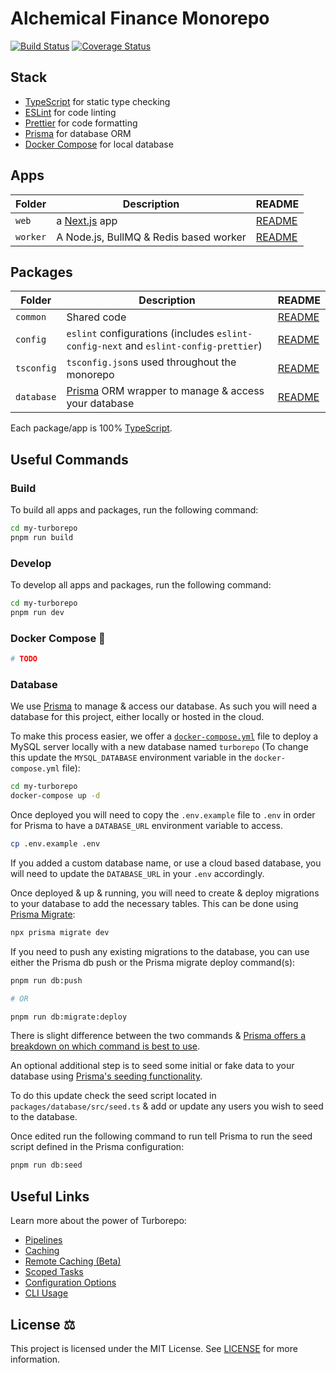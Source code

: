 # Alchemical Finance Monorepo

[![Build Status](https://travis-ci.org/elixir-money/monorepo.svg?branch=master)](https://travis-ci.org/elixir-money/monorepo)
[![Coverage Status](https://coveralls.io/repos/github/elixir-money/monorepo/badge.svg)](https://coveralls.io/github/elixir-money/monorepo)

## Stack

- [TypeScript](https://www.typescriptlang.org/) for static type checking
- [ESLint](https://eslint.org/) for code linting
- [Prettier](https://prettier.io) for code formatting
- [Prisma](https://prisma.io/) for database ORM
- [Docker Compose](https://docs.docker.com/compose/) for local database

## Apps

| Folder   | Description                            | README                          |
| -------- | -------------------------------------- | ------------------------------- |
| `web`    | a [Next.js](https://nextjs.org) app    | [README](apps/app/README.md)    |
| `worker` | A Node.js, BullMQ & Redis based worker | [README](apps/worker/README.md) |

## Packages

| Folder     | Description                                                                          | README                                |
| ---------- | ------------------------------------------------------------------------------------ | ------------------------------------- |
| `common`   | Shared code                                                                          | [README](packages/common/README.md)   |
| `config`   | `eslint` configurations (includes `eslint-config-next` and `eslint-config-prettier`) | [README](packages/config/README.md)   |
| `tsconfig` | `tsconfig.json`s used throughout the monorepo                                        | [README](packages/tsconfig/README.md) |
| `database` | [Prisma](https://prisma.io/) ORM wrapper to manage & access your database            | [README](packages/database/README.md) |

Each package/app is 100% [TypeScript](https://www.typescriptlang.org/).

## Useful Commands

### Build

To build all apps and packages, run the following command:

```bash
cd my-turborepo
pnpm run build
```

### Develop

To develop all apps and packages, run the following command:

```bash
cd my-turborepo
pnpm run dev
```

### Docker Compose 🐳

```sh
# TODO
```

### Database

We use [Prisma](https://prisma.io/) to manage & access our database. As such you will need a database for this project, either locally or hosted in the cloud.

To make this process easier, we offer a [`docker-compose.yml`](https://docs.docker.com/compose/) file to deploy a MySQL server locally with a new database named `turborepo` (To change this update the `MYSQL_DATABASE` environment variable in the `docker-compose.yml` file):

```bash
cd my-turborepo
docker-compose up -d
```

Once deployed you will need to copy the `.env.example` file to `.env` in order for Prisma to have a `DATABASE_URL` environment variable to access.

```bash
cp .env.example .env
```

If you added a custom database name, or use a cloud based database, you will need to update the `DATABASE_URL` in your `.env` accordingly.

Once deployed & up & running, you will need to create & deploy migrations to your database to add the necessary tables. This can be done using [Prisma Migrate](https://www.prisma.io/migrate):

```bash
npx prisma migrate dev
```

If you need to push any existing migrations to the database, you can use either the Prisma db push or the Prisma migrate deploy command(s):

```bash
pnpm run db:push

# OR

pnpm run db:migrate:deploy
```

There is slight difference between the two commands & [Prisma offers a breakdown on which command is best to use](https://www.prisma.io/docs/concepts/components/prisma-migrate/db-push#choosing-db-push-or-prisma-migrate).

An optional additional step is to seed some initial or fake data to your database using [Prisma's seeding functionality](https://www.prisma.io/docs/guides/database/seed-database).

To do this update check the seed script located in `packages/database/src/seed.ts` & add or update any users you wish to seed to the database.

Once edited run the following command to run tell Prisma to run the seed script defined in the Prisma configuration:

```bash
pnpm run db:seed
```

## Useful Links

Learn more about the power of Turborepo:

- [Pipelines](https://turborepo.org/docs/features/pipelines)
- [Caching](https://turborepo.org/docs/features/caching)
- [Remote Caching (Beta)](https://turborepo.org/docs/features/remote-caching)
- [Scoped Tasks](https://turborepo.org/docs/features/scopes)
- [Configuration Options](https://turborepo.org/docs/reference/configuration)
- [CLI Usage](https://turborepo.org/docs/reference/command-line-reference)

## License ⚖️

This project is licensed under the MIT License. See [LICENSE](LICENSE) for more information.
